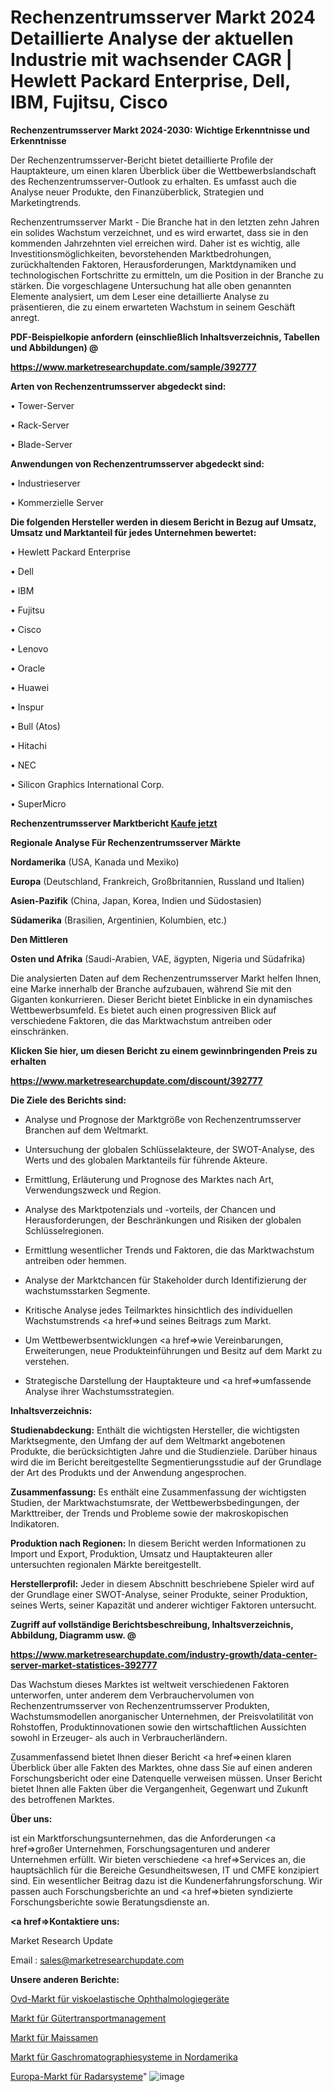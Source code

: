 # Rechenzentrumsserver Markt 2024 Detaillierte Analyse der aktuellen Industrie mit wachsender CAGR | Hewlett Packard Enterprise, Dell, IBM, Fujitsu, Cisco

<strong>Rechenzentrumsserver Markt 2024-2030: Wichtige Erkenntnisse und Erkenntnisse</strong>

Der Rechenzentrumsserver-Bericht bietet detaillierte Profile der Hauptakteure, um einen klaren Überblick über die Wettbewerbslandschaft des Rechenzentrumsserver-Outlook zu erhalten. Es umfasst auch die Analyse neuer Produkte, den Finanzüberblick, Strategien und Marketingtrends.

Rechenzentrumsserver Markt - Die Branche hat in den letzten zehn Jahren ein solides Wachstum verzeichnet, und es wird erwartet, dass sie in den kommenden Jahrzehnten viel erreichen wird. Daher ist es wichtig, alle Investitionsmöglichkeiten, bevorstehenden Marktbedrohungen, zurückhaltenden Faktoren, Herausforderungen, Marktdynamiken und technologischen Fortschritte zu ermitteln, um die Position in der Branche zu stärken. Die vorgeschlagene Untersuchung hat alle oben genannten Elemente analysiert, um dem Leser eine detaillierte Analyse zu präsentieren, die zu einem erwarteten Wachstum in seinem Geschäft anregt.



<strong><b>PDF-Beispielkopie anfordern (einschließlich Inhaltsverzeichnis, Tabellen und Abbildungen) @ </b></strong>

<strong><a href=https://www.marketresearchupdate.com/sample/392777>

<strong>https://www.marketresearchupdate.com/sample/392777</u></a></strong></strong>



<strong>Arten von Rechenzentrumsserver abgedeckt sind:</strong>

• Tower-Server

• Rack-Server

• Blade-Server



<strong>Anwendungen von Rechenzentrumsserver abgedeckt sind:</strong>

• Industrieserver

• Kommerzielle Server



<strong>Die folgenden Hersteller werden in diesem Bericht in Bezug auf Umsatz, Umsatz und Marktanteil für jedes Unternehmen bewertet:</strong>

• Hewlett Packard Enterprise

• Dell

• IBM

• Fujitsu

• Cisco

• Lenovo

• Oracle

• Huawei

• Inspur

• Bull (Atos)

• Hitachi

• NEC

• Silicon Graphics International Corp.

• SuperMicro



<strong>Rechenzentrumsserver Marktbericht <a href=https://www.marketresearchupdate.com/buynow/392777>Kaufe jetzt</a></strong>



<strong>Regionale Analyse Für Rechenzentrumsserver Märkte</strong>



<strong>Nordamerika</strong> (USA, Kanada und Mexiko)



<strong>Europa</strong> (Deutschland, Frankreich, Großbritannien, Russland und Italien)



<strong>Asien-Pazifik</strong> (China, Japan, Korea, Indien und Südostasien)



<strong>Südamerika</strong> (Brasilien, Argentinien, Kolumbien, etc.)



<strong>Den Mittleren</strong> 

<strong>Osten und Afrika</strong> (Saudi-Arabien, VAE, ägypten, Nigeria und Südafrika)

Die analysierten Daten auf dem Rechenzentrumsserver Markt helfen Ihnen, eine Marke innerhalb der Branche aufzubauen, während Sie mit den Giganten konkurrieren. Dieser Bericht bietet Einblicke in ein dynamisches Wettbewerbsumfeld. Es bietet auch einen progressiven Blick auf verschiedene Faktoren, die das Marktwachstum antreiben oder einschränken.



<strong>Klicken Sie hier, um diesen Bericht zu einem gewinnbringenden Preis zu erhalten
</strong>

<strong><a href=https://www.marketresearchupdate.com/discount/392777>https://www.marketresearchupdate.com/discount/392777</b></u></strong></a>



<strong>Die Ziele des Berichts sind:</strong>

- Analyse und Prognose der Marktgröße von Rechenzentrumsserver Branchen auf dem Weltmarkt.

- Untersuchung der globalen Schlüsselakteure, der SWOT-Analyse, des Werts und des globalen Marktanteils für führende Akteure.

- Ermittlung, Erläuterung und Prognose des Marktes nach Art, Verwendungszweck und Region.

- Analyse des Marktpotenzials und -vorteils, der Chancen und Herausforderungen, der Beschränkungen und Risiken der globalen Schlüsselregionen.

- Ermittlung wesentlicher Trends und Faktoren, die das Marktwachstum antreiben oder hemmen.

- Analyse der Marktchancen für Stakeholder durch Identifizierung der wachstumsstarken Segmente.

- Kritische Analyse jedes Teilmarktes hinsichtlich des individuellen Wachstumstrends <a href=>und</a> seines Beitrags zum Markt.

- Um Wettbewerbsentwicklungen <a href=>wie</a> Vereinbarungen, Erweiterungen, neue Produkteinführungen und Besitz auf dem Markt zu verstehen.

- Strategische Darstellung der Hauptakteure und <a href=>umfas</a>sende Analyse ihrer Wachstumsstrategien.



<strong>Inhaltsverzeichnis:</strong>



<strong>Studienabdeckung:</strong> Enthält die wichtigsten Hersteller, die wichtigsten Marktsegmente, den Umfang der auf dem Weltmarkt angebotenen Produkte, die berücksichtigten Jahre und die Studienziele. Darüber hinaus wird die im Bericht bereitgestellte Segmentierungsstudie auf der Grundlage der Art des Produkts und der Anwendung angesprochen.



<strong>Zusammenfassung:</strong> Es enthält eine Zusammenfassung der wichtigsten Studien, der Marktwachstumsrate, der Wettbewerbsbedingungen, der Markttreiber, der Trends und Probleme sowie der makroskopischen Indikatoren.



<strong>Produktion nach Regionen:</strong> In diesem Bericht werden Informationen zu Import und Export, Produktion, Umsatz und Hauptakteuren aller untersuchten regionalen Märkte bereitgestellt.



<strong>Herstellerprofil:</strong> Jeder in diesem Abschnitt beschriebene Spieler wird auf der Grundlage einer SWOT-Analyse, seiner Produkte, seiner Produktion, seines Werts, seiner Kapazität und anderer wichtiger Faktoren untersucht.



<strong><b>Zugriff auf vollständige Berichtsbeschreibung, Inhaltsverzeichnis, Abbildung, Diagramm usw. @ </b></strong>

<strong><a href=https://www.marketresearchupdate.com/industry-growth/data-center-server-market-statistices-392777>https://www.marketresearchupdate.com/industry-growth/data-center-server-market-statistices-392777</a></strong>

Das Wachstum dieses Marktes ist weltweit verschiedenen Faktoren unterworfen, unter anderem dem Verbrauchervolumen von Rechenzentrumsserver von Rechenzentrumsserver Produkten, Wachstumsmodellen anorganischer Unternehmen, der Preisvolatilität von Rohstoffen, Produktinnovationen sowie den wirtschaftlichen Aussichten sowohl in Erzeuger- als auch in Verbraucherländern.

Zusammenfassend bietet Ihnen dieser Bericht <a href=>einen</a> klaren Überblick über alle Fakten des Marktes, ohne dass Sie auf einen anderen Forschungsbericht oder eine Datenquelle verweisen müssen. Unser Bericht bietet Ihnen alle Fakten über die Vergangenheit, Gegenwart und Zukunft des betroffenen Marktes.



<strong>Über uns:</strong>

 ist ein Marktforschungsunternehmen, das die Anforderungen <a href=>großer</a> Unternehmen, Forschungsagenturen und anderer Unternehmen erfüllt. Wir bieten verschiedene <a href=>Services</a> an, die hauptsächlich für die Bereiche Gesundheitswesen, IT und CMFE konzipiert sind. Ein wesentlicher Beitrag dazu ist die Kundenerfahrungsforschung. Wir passen auch Forschungsberichte an und <a href=>bieten</a> syndizierte Forschungsberichte sowie Beratungsdienste an.



<strong><a href=>Kontaktiere uns:</a></strong>

Market Research Update

Email : sales@marketresearchupdate.com



<strong>Unsere anderen Berichte:</strong>

<a href=https://www.linkedin.com/pulse/ophthalmic-viscoelastic-devices-ovd-market-2023>Ovd-Markt für viskoelastische Ophthalmologiegeräte</a>

<a href=https://www.linkedin.com/pulse/freight-transport-management-market-2023-remarking>Markt für Gütertransportmanagement</a>

<a href=https://www.linkedin.com/pulse/maize-corn-seed-market-outlooks-2023-size-shares>Markt für Maissamen</a>

<a href=https://www.linkedin.com/pulse/north-america-gas-chromatography-systems-market-2023-usd>Markt für Gaschromatographiesysteme in Nordamerika</a>

<a href=https://www.linkedin.com/pulse/europe-radar-systems-market-growth-possibilities-zivuf/>Europa-Markt für Radarsysteme</a>"
![image](https://github.com/Gayatrikarjule/Market-Analysis-360/assets/97346546/84f5df1a-d48a-4397-8e60-050dd0f61d79)

